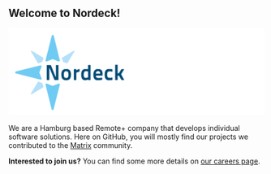 ## Welcome to Nordeck!

[![Nordeck](./logo.png)](https://nordeck.net)

We are a Hamburg based Remote+ company that develops individual software solutions.
Here on GitHub, you will mostly find our projects we contributed to the [Matrix](https://matrix.org/) community.

**Interested to join us?** You can find some more details on [our careers page](https://nordeck.net/unternehmen/karriere/).
